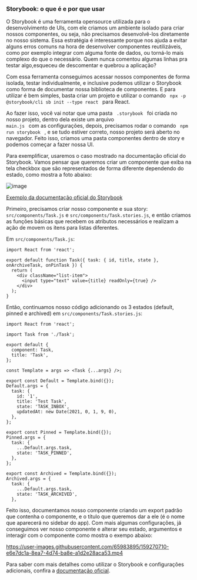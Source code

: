 ### Storybook: o que é e por que usar

O Storybook é uma ferramenta opensource utilizada para o desenvolvimento de UIs, com ele criamos um ambiente isolado para criar nossos componentes, ou seja, não precisamos desenvolvê-los diretamente no nosso sistema. Essa estratégia é interessante porque nos ajuda a evitar alguns erros comuns na hora de desenvolver componentes reutilizáveis, como por exemplo integrar com alguma fonte de dados, ou torná-lo mais complexo do que o necessário. Quem nunca comentou algumas linhas pra testar algo,esqueceu de descomentar e quebrou a aplicação? 

Com essa ferramenta conseguimos acessar nossos componentes de forma isolada, testar individualmente, e inclusive podemos utilizar o Storybook como forma de documentar nossa biblioteca de componentes. E para utilizar é bem simples, basta criar um projeto e utilizar o comando <code> npx -p @storybook/cli sb init --type react </code> para React.

Ao fazer isso, você vai notar que uma pasta <code> .storybook </code> foi criada no nosso projeto, dentro dela existe um arquivo <code> main.js </code> com as configurações, depois, precisamos rodar o comando <code> npm run storybook </code> , e se tudo estiver correto, nosso projeto será aberto no navegador. Feito isso, criamos uma pasta componentes dentro de story e podemos começar a fazer nossa UI.

Para exemplificar, usaremos o caso mostrado na documentação oficial do Storybook. Vamos pensar que queremos criar um componente que exiba na tela checkbox que são representados de forma diferente dependendo do estado, como mostra a foto abaixo:

![image](https://user-images.githubusercontent.com/65983895/159268125-dc43ec7e-4524-4178-b61f-7e5ca4505412.png)

[Exemplo da documentação oficial do Storybook](https://storybook.js.org/tutorials/intro-to-storybook/react/en/simple-component/)

Primeiro, precisamos criar nosso componente e sua story:` src/components/Task.js` e `src/components/Task.stories.js`, e então criamos as funções básicas que recebem os atributos necessários e realizam a ação de movem os itens para listas diferentes.

Em `src/components/Task.js`: 
```
import React from 'react';

export default function Task({ task: { id, title, state }, onArchiveTask, onPinTask }) {
  return (
    <div className="list-item">
      <input type="text" value={title} readOnly={true} />
    </div>
  );
}
```
Então, continuamos nosso código adicionando os 3 estados (default, pinned e archived) em `src/components/Task.stories.js`:

```
import React from 'react';

import Task from './Task';

export default {
  component: Task,
  title: 'Task',
};

const Template = args => <Task {...args} />;

export const Default = Template.bind({});
Default.args = {
  task: {
    id: '1',
    title: 'Test Task',
    state: 'TASK_INBOX',
    updatedAt: new Date(2021, 0, 1, 9, 0),
  },
};

export const Pinned = Template.bind({});
Pinned.args = {
  task: {
    ...Default.args.task,
    state: 'TASK_PINNED',
  },
};

export const Archived = Template.bind({});
Archived.args = {
  task: {
    ...Default.args.task,
    state: 'TASK_ARCHIVED',
  },
  ```
Feito isso, documentamos nosso componente criando um export padrão que contenha o componente, e o título que queremos dar a ele (é o nome que aparecerá no sidebar do app). Com mais algumas configurações, já conseguimos ver nosso componente e alterar seu estado, argumentos e interagir com o componente como mostra o exempo abaixo:



https://user-images.githubusercontent.com/65983895/159270710-e6e7dc1a-8ea7-4d74-ba8e-a1d2e28aca53.mp4



Para saber com mais detalhes como utilizar o Storybook e configurações adicionais, confira a [documentação oficial](https://storybook.js.org/tutorials/intro-to-storybook/react/en/get-started/).
